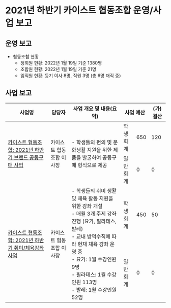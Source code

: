 2021년 하반기 카이스트 협동조합 운영/사업 보고
===

## 운영 보고
- 협동조합 현황
  - 정회원 현황: 2022년 1월 19일 기준 1380명
  - 조합원 현황: 2022년 1월 19일 기준 21명
  - 임직원 현황: 등기 이사 8명, 직원 3명 (총 6명 재직 중)

## 사업 보고
<table>
<thead>
  <tr>
    <th>사업명</th>
    <th>담당자</th>
    <th>사업 개요 및 내용(요약)</th>
    <th colspan="2">사업 예산</th>
    <th>(가)결산</th>
  </tr>
</thead>
<tbody>
  <tr>
    <td rowspan="2"><a href="카이스트-협동조합-2021년-하반기-브랜드-공동구매-사업보고서.md">카이스트 협동조합: 2021년 하반기 브랜드 공동구매 사업</a></td>
    <td rowspan="2">카이스트 협동조합 이사장</td>
    <td rowspan="2">- 학생들의 편의 및 문화생활 지원을 위한 제품을 발굴하여 공동구매 형식으로 제공</td>
    <td>학생회계</td>
    <td>650</td>
    <td>120</td>
  </tr>
  
  <tr>
    <td>일반회계</td>
    <td>0</td>
    <td>0</td>
  </tr>

  <tr>
    <td rowspan="2"><a href="카이스트-협동조합-2021년-하반기-취미-체육강좌-사업.md">카이스트 협동조합: 2021년 하반기 취미/체육강좌 사업</a></td>
    <td rowspan="2">카이스트 협동조합 이사장</td>
    <td rowspan="2">- 학생들의 취미 생활 및 체육 활동 지원을 위한 강좌 개설<br>- 매월 3개 주제 강좌 진행 (요가, 필라테스, 발레)<br>- 교내 방역수칙에 따라 현재 체육 강좌 운영 중<br>- 요가: 1월 수강인원 9명<br>- 필라테스: 1월 수강인원 113명<br>- 발레: 1월 수강인원 52명</td>
    <td>학생회계</td>
    <td>450</td>
    <td>50</td>
  </tr>
  
  <tr>
    <td>일반회계</td>
    <td>0</td>
    <td>0</td>
  </tr>
 
</tbody>
</table>

